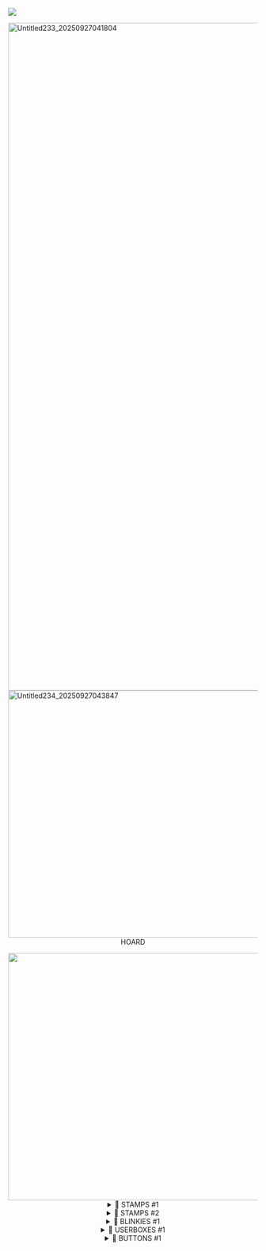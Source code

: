 ![](https://komarev.com/ghpvc/?username=J0HN-EGBERT&color=green&base=1704&label=Chums!)

<img width="2092" height="1350" alt="Untitled233_20250927041804" src="https://github.com/user-attachments/assets/9cfb88b8-8892-4e43-8695-e5ebf7bea5c8" />


<img width="2000" height="500" alt="Untitled234_20250927043847" src="https://github.com/user-attachments/assets/3b8cb913-1e3b-4b6c-9ac3-b04517623c84" />

<div align="center"/>
HOARD
</p>

<img width="2000" height="500" alt="Untitled234_20250927043621" src="https://github.com/user-attachments/assets/492446e3-8093-44ce-8ce2-ddbd9372fb0e" />

<div align="center">
  <details>
        <summary> 🦠 STAMPS #1 </summary>
        <img width="99" height="56" alt="1000001618" src="https://github.com/user-attachments/assets/f38cae83-a770-430f-afcf-5068a888c990" />
<img width="99" height="56" alt="1000001619" src="https://github.com/user-attachments/assets/5484ca43-c88a-48cb-9fe3-25577e3985d6" />
<img width="99" height="56" alt="1000001620" src="https://github.com/user-attachments/assets/b6d38018-0820-4cf4-b762-7c9e57853406" />
<img width="99" height="56" alt="1000001621" src="https://github.com/user-attachments/assets/30a335af-7aeb-4f7b-ba94-7158ee718c32" />
<img width="97" height="53" alt="1000006907" src="https://github.com/user-attachments/assets/b669274e-3cc4-4d55-b041-a7b51bc3df42" /> <img width="99" height="55" alt="1000005968" src="https://github.com/user-attachments/assets/8bb3debb-6623-440c-b10a-90325a9380c7" />!<img width="99" height="55" alt="1000007172" src="https://github.com/user-attachments/assets/274fdcc1-ea02-4031-ad66-3b64e15fe383" />
<img width="99" height="55" alt="1000007170" src="https://github.com/user-attachments/assets/27369c51-135c-427f-8af6-434ab1739257" />
<img width="99" height="55" alt="1000007176" src="https://github.com/user-attachments/assets/0083cca3-d9b2-43f5-8350-62d819adcfdf" />
<img width="99" height="55" alt="1000007175" src="https://github.com/user-attachments/assets/033046c6-5fe8-443f-814e-eb96c29f0e58" />
<img width="99" height="56" alt="1000007178" src="https://github.com/user-attachments/assets/ff4d2641-25a6-474b-b78d-626eb38307bb" />
<img width="99" height="55" alt="1000007201" src="https://github.com/user-attachments/assets/2366c4fc-39ed-4ed3-97ea-c7985344ed01" />
<img width="99" height="55" alt="1000007200" src="https://github.com/user-attachments/assets/125ba0f3-eaab-4fa0-8b0b-e4cfe6f11995" />
<img width="99" height="55" alt="1000007208" src="https://github.com/user-attachments/assets/1b109143-7433-40be-a847-bf8c472f5605" />
<img width="99" height="55" alt="1000007209" src="https://github.com/user-attachments/assets/49d07f77-5c95-46eb-bc91-e24fd6ad3367" />
<img width="99" height="55" alt="1000007210" src="https://github.com/user-attachments/assets/40e71ba4-903f-4783-88d6-d647026027af" />
<img width="99" height="55" alt="1000007211" src="https://github.com/user-attachments/assets/9f42ce29-d21f-4c4f-8439-5fb53fc231a7" />
<img width="99" height="55" alt="1000007212" src="https://github.com/user-attachments/assets/16a710db-5de2-451e-ae9e-d25044399478" />
<img width="99" height="55" alt="1000007213" src="https://github.com/user-attachments/assets/82bc65cd-854b-4778-ad5a-8e4df249d8e9" />
<img width="99" height="55" alt="1000007198" src="https://github.com/user-attachments/assets/28b33cbd-b598-4b49-8ca7-2939868a0e8a" />
<img width="99" height="55" alt= "1000007199" src="https://github.com/user-attachments/assets/f51a5426-6586-4ec2-a183-a802c7d2584c" />
<img width="99" height="55" alt="1000007203" src="https://github.com/user-attachments/assets/c6f21dc6-bdde-4b11-803e-baf8add758a4" />
<img width="99" height="55" alt="1000007204" src="https://github.com/user-attachments/assets/561022a3-804f-4e98-8fb4-15adab945603" />
<img width="99" height="55" alt="1000007205" src="https://github.com/user-attachments/assets/864653a4-f8b1-4fe8-aa8e-4511abff8f77" />
<img width="99" height="55" alt="1000007207" src="https://github.com/user-attachments/assets/7af60ab3-4dae-4817-94fc-8c16c3ab7e6f" />
<img width="99" height="55" alt="1000007206" src="https://github.com/user-attachments/assets/8d2d2db7-4b23-4689-abbf-8a27eb2bded2" />
<img width="99" height="56" alt="1000007215" src="https://github.com/user-attachments/assets/e791092b-351a-49bd-86bb-15b55ebf5560" />
<img width="99" height="56" alt="1000007216" src="https://github.com/user-attachments/assets/ac9d1662-04b2-4f3d-af2e-32856cff50ea" />
<img width="99" height="56" alt="1000007217" src="https://github.com/user-attachments/assets/bb5cdeb4-bb8a-4ad2-8957-00a8de06e8df" />
<img width="99" height="55" alt="1000007219" src="https://github.com/user-attachments/assets/bede927b-c9d8-4954-8a60-721a260f9fbe" />
<img width="101" height="57" alt="1000007221" src="https://github.com/user-attachments/assets/8af9c623-8a5e-44c9-95d1-311348d5a5aa" />
<img width="99" height="56" alt="1000007223" src="https://github.com/user-attachments/assets/92904862-7842-4801-8f33-40c8698ec439" />
<img width="99" height="56" alt="1000007235" src="https://github.com/user-attachments/assets/fd85903c-e5ef-4195-9848-7f8cf4f0600a" />
<img width="99" height="55" alt="1000007234" src="https://github.com/user-attachments/assets/0370a67b-6325-4dec-b429-01b82cf5fdd3" />
<img width="99" height="55" alt="1000007233" src="https://github.com/user-attachments/assets/060e4598-4350-4410-a38a-815d2bc32fc1" />
    <img width="99" height="55" alt="1000007240" src="https://github.com/user-attachments/assets/77b169f8-4fba-4d05-9796-9a478ba220b0" />
  </ />
  </details>

<div align="center">
  <details>
        <summary> 🦠 STAMPS #2 </summary>
    <img width="99" height="56" alt="1000007248" src="https://github.com/user-attachments/assets/37d228ac-6a4a-4fc9-8e51-12852b6117cc" /><img width="99" height="55" alt="1000007241" src="https://github.com/user-attachments/assets/3438c8d2-fca5-4e1a-91be-58131b9a921d" />
<img width="99" height="56" alt="1000007243" src="https://github.com/user-attachments/assets/acbfa42c-fe25-4b83-89f1-9b1cd021819a" />
<img width="99" height="56" alt="1000007242" src="https://github.com/user-attachments/assets/921a348e-8bbe-4259-882f-50e5cf6f3335" />
<img width="99" height="56" alt="1000007245" src="https://github.com/user-attachments/assets/0f948faf-35eb-465e-92f3-f51b514eaf05" />
<img width="99" height="56" alt="1000007244" src="https://github.com/user-attachments/assets/e4f8e504-c189-4307-b4b7-5e3049e3324e" />
<img width="99" height="56" alt="1000007247" src="https://github.com/user-attachments/assets/2c01ff52-4157-42f1-a636-e7e56606c467" />
<img width="99" height="56" alt="1000007246" src="https://github.com/user-attachments/assets/2cd07dda-1b74-4db3-816f-40bc24c35321" />
<img width="99" height="56" alt="1000007236" src="https://github.com/user-attachments/assets/abd9c5c3-855c-4380-8a02-01ad5ce4f4d8" />
<img width="99" height="56" alt="1000007238" src="https://github.com/user-attachments/assets/7c6d58a7-19ab-43b9-9460-700df7e43f46" />
<img width="99" height="56" alt="1000007239" src="https://github.com/user-attachments/assets/7de833e6-86c4-4bc0-a7c1-4d235b9a7855" />
<img width="99" height="58" alt="Tumblr_l_74104575098500" src="https://github.com/user-attachments/assets/61ce8178-e045-4b53-9cea-fb4f5eb79a2f" />
<img width="99" height="56" alt="Tumblr_l_74095246754649" src="https://github.com/user-attachments/assets/f9fa76a0-49c2-4ef6-8e45-b12d24d98a17" />
<img width="99" height="56" alt="Tumblr_l_74102532433240" src="https://github.com/user-attachments/assets/59dbfa63-892d-4b53-9664-ae531f68c66d" />
<img width="99" height="55" alt="Tumblr_l_73975769166726" src="https://github.com/user-attachments/assets/ef61cc42-db9f-48e8-9d03-ee0c7b06dc67" />
<img width="99" height="56" alt="1000007220" src="https://github.com/user-attachments/assets/7f2296dd-c97c-4e33-bedb-f01999ef99cf" />
<img width="99" height="56" alt="Tumblr_l_73723547303176" src="https://github.com/user-attachments/assets/0f571207-078f-4952-ab1c-55586cc06e08" />
<img width="99" height="55" alt="Tumblr_l_73963482939856" src="https://github.com/user-attachments/assets/09dc85dc-e8d6-4222-8a5a-dc7ea383516c" />
<img width="99" height="56" alt="Tumblr_l_75129124657640" src="https://github.com/user-attachments/assets/1d80c33e-51a3-4df2-9212-da34004f8337" />
<img width="99" height="56" alt="Tumblr_l_74584488808577" src="https://github.com/user-attachments/assets/b73ce85c-b687-4386-8aa2-f70e080e9ce5" />
<img width="99" height="56" alt="Tumblr_l_74404027702604" src="https://github.com/user-attachments/assets/c2bf8279-e2a4-4d1d-9841-747ad7e1d9e7" />
<img width="99" height="56" alt="Tumblr_l_74394422300837" src="https://github.com/user-attachments/assets/a0ef5a5d-3577-469c-9f2b-70c5a819cd9a" />
<img width="99" height="56" alt="Tumblr_l_75610899718810" src="https://github.com/user-attachments/assets/7dbb7d7c-c3e9-4ecd-b385-e53880d11413" />
<img width="99" height="56" alt="Tumblr_l_75594286650327" src="https://github.com/user-attachments/assets/17af4482-e25d-4bd4-a6cc-dfa2952f0059" />
<img width="99" height="56" alt="Tumblr_l_75362969055155" src="https://github.com/user-attachments/assets/03075ce5-ba59-48dc-9e6c-94e5b4f23ce2" />

</ />
  </details>

  <div align="center">
  <details>
        <summary> 🦠 BLINKIES #1 </summary>
        skibidi </ />
  </details>

  <div align="center">
  <details>
        <summary> 🦠 USERBOXES #1 </summary>
        <img width="2048" height="457" alt="Tumblr_l_45998972759690" src="https://github.com/user-attachments/assets/f1ca2f04-b91d-4ee8-9237-9bd4b1fb4c15" /><img width="1200" height="189" alt="Tumblr_l_45620552113741" src="https://github.com/user-attachments/assets/1646fec6-4eec-4b77-bf82-709a76b91b26" />
<img width="683" height="180" alt="Tumblr_l_45692311124338" src="https://github.com/user-attachments/assets/fd47b3ae-d7e2-4161-adf2-48b39408c129" />
<img width="683" height="180" alt="Tumblr_l_45695610118243" src="https://github.com/user-attachments/assets/0b94600b-4074-400d-9ce7-7b49e6c1cbb0" />
<img width="683" height="180" alt="Tumblr_l_45703577243501" src="https://github.com/user-attachments/assets/6f1f7df3-5f1d-48b6-af5e-b9c34f5bdad1" />
<img width="683" height="180" alt="Tumblr_l_45697282131003" src="https://github.com/user-attachments/assets/84ba9b81-3cc4-4a94-81fe-ed2b3d1ff649" />
<img width="1360" height="360" alt="Tumblr_l_45739664296924" src="https://github.com/user-attachments/assets/a30f8db8-72b5-474b-8d4c-cad3f8c48aaf" /><img width="600" height="145" alt="1000007156" src="https://github.com/user-attachments/assets/a8f6f84a-a752-40c8-ac7e-8b66897b991b" />
<img width="1235" height="250" alt="1000007159" src="https://github.com/user-attachments/assets/94d8d428-4b22-4b18-9c1a-cacf4e43a633" />
<img width="1225" height="250" alt="1000007160" src="https://github.com/user-attachments/assets/e667b3cb-b5fa-453c-8698-d781c500da88" />
<img width="1280" height="250" alt="1000007162" src="https://github.com/user-attachments/assets/a24410a3-e004-4f09-94d5-375f3de1c63a" />
<img width="1235" height="250" alt="1000007164" src="https://github.com/user-attachments/assets/54f41ac0-bb30-47cd-b380-5fdc90ea9edb" />
<img width="1235" height="250" alt="1000007165" src="https://github.com/user-attachments/assets/4ac6aa2b-2758-407c-8747-cba8df26f9bf" />
<img width="1235" height="250" alt="1000007166" src="https://github.com/user-attachments/assets/6d4d2565-e6bf-4a8d-bf34-cb19f7527276" /><img width="1225" height="250" alt="1000007168" src="https://github.com/user-attachments/assets/909c6fbf-d219-4364-94db-34c3061d9de4" />
<img width="1225" height="250" alt="1000007169" src="https://github.com/user-attachments/assets/93451aae-8f44-4565-aa53-43584266efe0" /><img width="1280" height="285" alt="1000007171" src="https://github.com/user-attachments/assets/536276e8-7a2c-431e-a742-96209e0ed32b" />
<img width="1280" height="285" alt="1000007173" src="https://github.com/user-attachments/assets/64f47880-f36f-4a3f-82a4-d02cfa16e0fa" />
<img width="1280" height="285" alt="1000007174" src="https://github.com/user-attachments/assets/1893f66a-65b0-4ee1-9e08-7947400ff2ac" />
<img width="565" height="188" alt="1000007177" src="https://github.com/user-attachments/assets/606f611f-a154-4ceb-83fa-7433c9fc89ad" />
<img width="565" height="188" alt="1000007186" src="https://github.com/user-attachments/assets/bffb384d-b137-4bed-bbc5-eb5b0dffa57f" />
<img width="565" height="188" alt="1000007185" src="https://github.com/user-attachments/assets/727db4d8-2c58-465c-a639-9c6760253bd3" />
<img width="640" height="172" alt="1000007184" src="https://github.com/user-attachments/assets/b02eb8f6-a829-4b67-8e68-203a15e1bace" />
<img width="640" height="131" alt="1000007183" src="https://github.com/user-attachments/assets/96e9ce94-b980-45a8-9924-d97aff426c8c" />
<img width="1280" height="216" alt="1000007182" src="https://github.com/user-attachments/assets/837bc99e-808f-4758-848b-ffde82a4d840" />
<img width="1000" height="250" alt="1000007181" src="https://github.com/user-attachments/assets/2a864ba5-51ee-4894-b21d-465b96ad2c50" />
<img width="1200" height="267" alt="1000007180" src="https://github.com/user-attachments/assets/ab30f843-ad89-40e1-a1fd-77f651dacfa8" />
<img width="1235" height="250" alt="1000007188" src="https://github.com/user-attachments/assets/5e2876a7-31a8-43a5-827c-9114a7b9ee64" />
<img width="496" height="101" alt="1000007189" src="https://github.com/user-attachments/assets/7ba83181-a48d-4462-ba1a-fcbb9e5ec7f0" />
<img width="360" height="120" alt="1000007190" src="https://github.com/user-attachments/assets/297ec52f-0a96-4338-b853-f54cc216f90c" />
<img width="1200" height="267" alt="1000007191" src="https://github.com/user-attachments/assets/683120dd-048b-4cef-8588-de607e637883" />
<img width="640" height="172" alt="1000007192" src="https://github.com/user-attachments/assets/b3a660cd-da37-405f-a7a7-dd72364cf789" />
<img width="1280" height="250" alt="1000007193" src="https://github.com/user-attachments/assets/1784ae66-4f39-4a31-9cae-7714207f77ae" />
<img width="1280" height="250" alt="1000007194" src="https://github.com/user-attachments/assets/3fb5b66b-9e49-4aff-8164-4234addd2e03" />
<img width="1280" height="250" alt="1000007195" src="https://github.com/user-attachments/assets/ef3fcbfe-fd2d-4d79-8c85-1581a3e65c35" />
<img width="2048" height="581" alt="1000007196" src="https://github.com/user-attachments/assets/20d04fea-e305-4d94-a509-8f31adb2ef9f" />
<img width="2048" height="418" alt="1000007197" src="https://github.com/user-attachments/assets/df86ec08-7723-486d-8981-f49308319dd7" />

 </ />
  </details>


  <details>
        <summary> 🦠 BUTTONS #1 </summary>
        Skibidi </ />
  </details>
